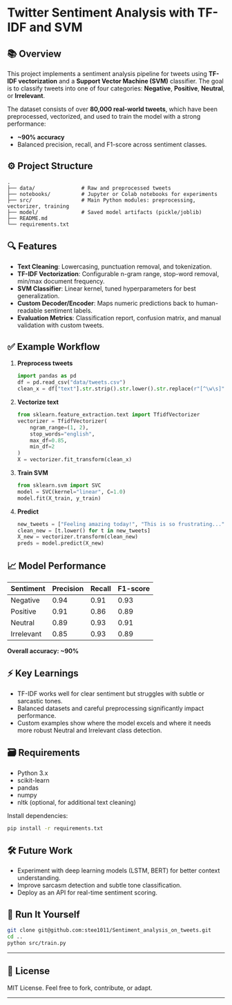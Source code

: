 

# Twitter Sentiment Analysis with TF-IDF and SVM

## 📚 Overview

This project implements a sentiment analysis pipeline for tweets using **TF-IDF vectorization** and a **Support Vector Machine (SVM)** classifier. The goal is to classify tweets into one of four categories: **Negative**, **Positive**, **Neutral**, or **Irrelevant**.

The dataset consists of over **80,000 real-world tweets**, which have been preprocessed, vectorized, and used to train the model with a strong performance:

* **\~90% accuracy**
* Balanced precision, recall, and F1-score across sentiment classes.

## ⚙️ Project Structure

```
.
├── data/               # Raw and preprocessed tweets
├── notebooks/          # Jupyter or Colab notebooks for experiments
├── src/                # Main Python modules: preprocessing, vectorizer, training
├── model/              # Saved model artifacts (pickle/joblib)
├── README.md
└── requirements.txt
```

## 🔍 Features

* **Text Cleaning**: Lowercasing, punctuation removal, and tokenization.
* **TF-IDF Vectorization**: Configurable n-gram range, stop-word removal, min/max document frequency.
* **SVM Classifier**: Linear kernel, tuned hyperparameters for best generalization.
* **Custom Decoder/Encoder**: Maps numeric predictions back to human-readable sentiment labels.
* **Evaluation Metrics**: Classification report, confusion matrix, and manual validation with custom tweets.

## ✅ Example Workflow

1. **Preprocess tweets**

   ```python
   import pandas as pd
   df = pd.read_csv("data/tweets.csv")
   clean_x = df["text"].str.strip().str.lower().str.replace(r"[^\w\s]", "", regex=True)
   ```

2. **Vectorize text**

   ```python
   from sklearn.feature_extraction.text import TfidfVectorizer
   vectorizer = TfidfVectorizer(
       ngram_range=(1, 2),
       stop_words="english",
       max_df=0.85,
       min_df=2
   )
   X = vectorizer.fit_transform(clean_x)
   ```

3. **Train SVM**

   ```python
   from sklearn.svm import SVC
   model = SVC(kernel="linear", C=1.0)
   model.fit(X_train, y_train)
   ```

4. **Predict**

   ```python
   new_tweets = ["Feeling amazing today!", "This is so frustrating..."]
   clean_new = [t.lower() for t in new_tweets]
   X_new = vectorizer.transform(clean_new)
   preds = model.predict(X_new)
   ```

## 📈 Model Performance

| Sentiment  | Precision | Recall | F1-score |
| ---------- | --------- | ------ | -------- |
| Negative   | 0.94      | 0.91   | 0.93     |
| Positive   | 0.91      | 0.86   | 0.89     |
| Neutral    | 0.89      | 0.93   | 0.91     |
| Irrelevant | 0.85      | 0.93   | 0.89     |

**Overall accuracy: \~90%**

## ⚡ Key Learnings

* TF-IDF works well for clear sentiment but struggles with subtle or sarcastic tones.
* Balanced datasets and careful preprocessing significantly impact performance.
* Custom examples show where the model excels and where it needs more robust Neutral and Irrelevant class detection.

## 🗃️ Requirements

* Python 3.x
* scikit-learn
* pandas
* numpy
* nltk (optional, for additional text cleaning)

Install dependencies:

```bash
pip install -r requirements.txt
```

## 🛠️ Future Work

* Experiment with deep learning models (LSTM, BERT) for better context understanding.
* Improve sarcasm detection and subtle tone classification.
* Deploy as an API for real-time sentiment scoring.

## 🚀 Run It Yourself

```bash
git clone git@github.com:stee1011/Sentiment_analysis_on_tweets.git
cd ..
python src/train.py
```

---

## 📄 License

MIT License. Feel free to fork, contribute, or adapt.

---
